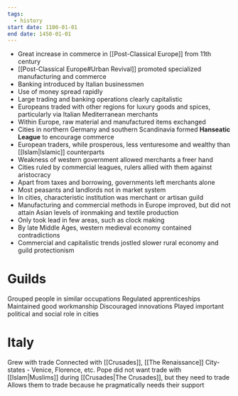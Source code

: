 ```yaml
---
tags:
  - history
start date: 1100-01-01
end date: 1450-01-01
---
```

- Great increase in commerce in [[Post-Classical Europe]] from 11th century
- [[Post-Classical Europe#Urban Revival]] promoted specialized manufacturing and commerce
- Banking introduced by Italian businessmen
- Use of money spread rapidly
- Large trading and banking operations clearly capitalistic
- Europeans traded with other regions for luxury goods and spices, particularly via Italian Mediterranean merchants
- Within Europe, raw material and manufactured items exchanged
- Cities in northern Germany and southern Scandinavia formed **Hanseatic League** to encourage commerce
- European traders, while prosperous, less venturesome and wealthy than [[Islam|Islamic]] counterparts
- Weakness of western government allowed merchants a freer hand
- Cities ruled by commercial leagues, rulers allied with them against aristocracy
- Apart from taxes and borrowing, governments left merchants alone
- Most peasants and landlords not in market system
- In cities, characteristic institution was merchant or artisan guild
- Manufacturing and commercial methods in Europe improved, but did not attain Asian levels of ironmaking and textile production
- Only took lead in few areas, such as clock making
- By late Middle Ages, western medieval economy contained contradictions
- Commercial and capitalistic trends jostled slower rural economy and guild protectionism
# Guilds
Grouped people in similar occupations
Regulated apprenticeships
Maintained good workmanship
Discouraged innovations
Played important political and social role in cities
# Italy
Grew with trade 
Connected with [[Crusades]], [[The Renaissance]]
City-states - Venice, Florence, etc.
Pope did not want trade with [[Islam|Muslims]] during [[Crusades|The Crusades]], but they need to trade
Allows them to trade because he pragmatically needs their support